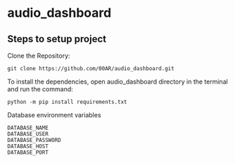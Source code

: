 # audio_dashboard

## Steps to setup project

Clone the Repository:

``` git clone https://github.com/00AR/audio_dashboard.git ```

To install the dependencies, open audio_dashboard directory in the terminal and run the command:

``` python -m pip install requirements.txt ```

Database environment variables
```
DATABASE_NAME
DATABASE_USER
DATABASE_PASSWORD
DATABASE_HOST
DATABASE_PORT
```
